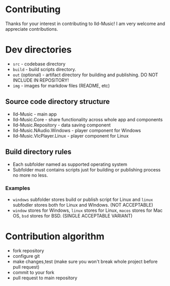 # Contributing
Thanks for your interest in contributing to Ild-Music! I am very welcome and appreciate contributions.

# Dev directories
  - `src` - codebase directory
  - `build` - build scripts directory.
  - `out` (optional) - artifact directory for building and publishing. DO NOT INCLUDE IN REPOSITORY!
  - `img` - images for markdow files (README, etc)

## Source code directory structure
  - Ild-Music - main app
  - Ild-Music.Core - share functionality across whole app and components
  - Ild-Music.Repository - data saving component
  - Ild-Music.NAudio.Windows - player component for Windows
  - Ild-Music.VlcPlayer.Linux - player component for Linux
    
## Build directory rules
  - Each subfolder named as supported operating system
  - Subfolder must contains scripts just for building or publishing process no more no less.
### Examples
  - `windows` subfolder stores build or publish script for Linux and `linux` subfodler stores both for Linux and WIndows. (NOT ACCEPTABLE)
  - `window` stores for Windows, `linux` stores for Linux, `macos` stores for Mac OS, `bsd` stores for BSD. (SINGLE ACCEPTABLE VARIANT)
    
# Contribution algorithm
  - fork repository
  - configure git
  - make changes,test (make sure you won't break whole project before pull request)
  - commit to your fork
  - pull request to main repository
